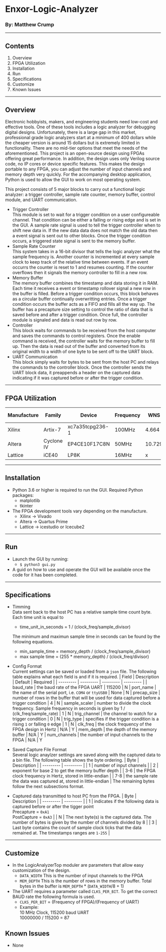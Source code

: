 # Enxor-Logic-Analyzer
### By: Matthew Crump
---
## Contents
1. Overview
2. FPGA Utilization
3. Installation
4. Run
5. Specifications
6. Customize
7. Known Issues
---
## Overview
Electronic hobbyists, makers, and engineering students need low-cost and effective tools. One of these tools includes a logic analyzer for debugging digital designs. Unfortunately, there is a large gap in this market, professional grade logic analyzers start at a minimum of 400 dollars while the cheaper version is around 15 dollars but is extremely limited in functionality. There are no mid-tier options that meet the needs of the aforementioned. This project is an open-source design using FPGAs offering great performance. In addition, the design uses only Verilog source code, no IP cores or device specific features. This makes the design portable to any FPGA, you can adjust the number of input channels and memory depth very quickly. For the accompanying desktop application, Python is used to allow the GUI to work on most operating system.

This project consists of 5 major blocks to carry out a functional logic analyzer: a trigger controller, sample rate counter, memory buffer, control module, and UART communication.
* Trigger Controller<br>
  This module is set to wait for a trigger condition on a user configureable channel. That condition can be either a falling or rising edge and is set in the GUI. A sample rate signal is used to tell the trigger controller when to shift new data in. If the new data data does not match the old data then a event signal is sent out to other blocks. Once the trigger condition occurs, a triggered state signal is sent to the memory buffer. 
* Sample Rate Counter<br>
  This system takes in a 16-bit divisor that tells the logic analyzer what the sample frequency is. Another counter is incremented at every sample clock to keep track of the relative time between events. If an event occurrs the counter is reset to 1 and resumes counting. If the counter overflows then it signals the memory controller to fill in a new row.
* Memory Buffer<br>
  The memory buffer combines the timestamp and data storing it in RAM. Each time it receives a event or timestamp rollover signal a new row in the buffer is filled. Before a trigger condition occurs, this block behaves as a circular buffer continually overwritting entries. Once a trigger condition occurs the buffer acts as a FIFO and fills all the way up. The buffer has a precapture size setting to control the ratio of data that is saved before and after a trigger condition. Once full, the controller module is signaled and data is read out row by row.
* Controller<br>
  This block waits for commands to be received from the host computer and saves the commands to control registers. Once the enable command is received, the controller waits for the memory buffer to fill up. Then the data is read out of the buffer and converted from its original width to a width of one byte to be sent off to the UART block.
* UART Communication<br>
  This block simply waits for bytes to be sent from the host PC and relays the commands to the controller block. Once the controller sends the UART block data, it preappends a header on the captured data indicating if it was captured before or after the trigger condition.
---
## FPGA Utilization
  | Manufacture | Family | Device | Frequency | WNS | LUT | FF | Channels | Memory Depth
  | --------- | --------- | --------- | --------- | --------- | --------- | --------- | --------- | --------- |
  | Xilinx | Artix-7 | xc7a35tcpg236-1 | 100MHz | 4.664 | 193 | 227 | 8 | 8192
  | Altera | Cyclone IV | EP4CE10F17C8N | 50MHz | 10.729 | 404 | 238 | 8 | 8192
  | Lattice | iCE40 | LP8K | 16MHz | x | 665 | 234 | 8 | 8192
  
---
## Installation
* Python 3.6 or higher is required to run the GUI. Required Python packages:
  * matplotlib
  * tkinter
* The FPGA development tools vary depending on the manufacture.
  * Xilinx -> Vivado
  * Altera -> Quartus Prime
  * Lattice -> icestudio or Icecube2
---
## Run
* Launch the GUI by running:
  * ```$ python3 gui.py```
* A guid on how to use and operate the GUI will be available once the code for it has been completed.
---
## Specifications
* Timming <br>
Data sent back to the host PC has a relative sample time count byte. Each time unit is equal to
  * time_unit_in_seconds = 1 / (clock_freq/sample_divisor)

  The minimum and maximun sample time in seconds can be found by the following equations.
  * min_sample_time = memory_depth / (clock_freq/sample_divisor)
  * max sample time = (255 * memory_depth) / (clock_freq/divisor)
* Config Format<br>
Current settings can be saved or loaded from a ```json``` file. The following table explains what each field is and if it is required.
  | Field | Description | Default | Required |
  | --------- | --------- | --------- | --------- |
  | baud_rate   | the baud rate of the FPGA UART | 115200 | N
  | port_name   | the name of the serial port, i.e. ```COM4``` or ```ttyUSB0``` | None | N
  | precap_size | number of rows in the buffer that will be used for data captured before a trigger condition | 4 | N
  | sample_scaler | number to divide the clock frequency. Sample frequency in seconds is given by 1 / (clk_freq/sample_rate) | 1 | N
  | trig_channel | the channel to watch for a trigger condition | 0 | N
  | trig_type | specifies if the trigger condition is a rising ```1``` or falling ```0``` edge | 1 | N
  | clk_freq | the clock frequency of the FPGA design in Hertz | N/A | Y
  | mem_depth | the depth of the memory buffer | N/A | Y
  | num_channels | the number of input channels to the FPGA | N/A | Y

* Saved Capture File Format<br>
  Several logic anaylzer settings are saved along with the captured data to a bin file. The following table shows the byte ordering.
  | Byte | Description | 
  | --------- | --------- |
  | 1 | number of input channels |
  | 2 | exponent for base 2 to get the memory buffer depth |
  | 3-6 | the FPGA clock frequency in Hertz, stored in little-endian |
  | 7-8 | the sample rate the data was captured at, stored in little-endian |
  The remaining bytes follow the next subsections format.

* Captured data transmitted to host PC from the FPGA.
  | Byte | Description | 
  | --------- | --------- |
  | 1 | indicates if the following data is captured before or after the tigger point <br> Precapture = ```0xA1``` <br> PostCapture = ```0xA3``` |
  | N | The next byte(s) is the captured data. The number of bytes is given by the number of channels divided by 8 |
  | 3 | Last byte contains the count of sample clock ticks that the data remained at. The timestamps ranges are ```1-255``` |

---
## Customize
* In the LogicAnalyzerTop moduler are parameters that allow easy customization of the design.
  * ```DATA_WIDTH``` This is the number of input channels to the FPGA
  * ```MEM_DEPTH``` This is the number of rows in the memory buffer. Total bytes in the buffer is ```MEM_DEPTH``` * (```DATA_WIDTH```/8 + 1)
* The UART requires a parameter called ```CLKS_PER_BIT```. To get the correct BAUD rate the following formula is used.
  * ```CLKS_PER_BIT``` = (Frequency of FPGA)/(Frequency of UART)
  * Example: <br>10 MHz Clock, 115200 baud UART <br> 10000000 / 115200 = 87

## Known Issues
* None